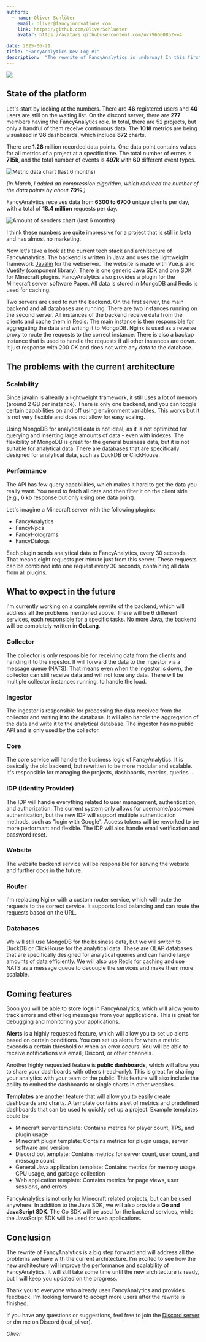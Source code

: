 ```yaml
---
authors:
  - name: Oliver Schlüter
    email: oliver@fancyinnovations.com
    link: https://github.com/OliverSchlueter
    avatar: https://avatars.githubusercontent.com/u/79666085?v=4

date: 2025-06-21
title: "FancyAnalytics Dev Log #1"
description:  "The rewrite of FancyAnalytics is underway! In this first dev log, we will take a look at the current state of the backend."
---
```


![](../static/blogs/fa-dev-log-1/dev-log-1.png)

## State of the platform

Let's start by looking at the numbers. There are **46** registered users and **40** users are still on the waiting list.
On the discord server, there are **277** members having the FancyAnalytics role.
In total, there are 52 projects, but only a handful of them receive continuous data.
The **1018** metrics are being visualized in **98** dashboards, which include **872** charts.

There are **1.28** million recorded data points. One data point contains values for all metrics of a project at a specific time.
The total number of errors is **715k**, and the total number of events is **497k** with **60** different event types.

![Metric data chart (last 6 months)](../static/blogs/fa-dev-log-1/metric-data-chart.png)

*(In March, I added an compression algorithm, which reduced the number of the data points by about **70%**.)*

FancyAnalytics receives data from **6300 to 6700** unique clients per day, with a total of **18.4 million** requests per day.

![Amount of senders chart (last 6 months)](../static/blogs/fa-dev-log-1/amount-senders-chart.png)

I think these numbers are quite impressive for a project that is still in beta and has almost no marketing.

Now let's take a look at the current tech stack and architecture of FancyAnalytics.
The backend is written in Java and uses the lightweight framework [Javalin](https://javalin.io/) for the webserver.
The website is made with Vue.js and [Vuetify](https://vuetifyjs.com/en/) (component library).
There is one generic Java SDK and one SDK for Minecraft plugins. FancyAnalytics also provides a plugin for the Minecraft server software Paper.
All data is stored in MongoDB and Redis is used for caching.

Two servers are used to run the backend. 
On the first server, the main backend and all databases are running.
There are two instances running on the second server.
All instances of the backend receive data from the clients and cache them in Redis.
The main instance is then responsible for aggregating the data and writing it to MongoDB.
Nginx is used as a reverse proxy to route the requests to the correct instance.
There is also a backup instance that is used to handle the requests if all other instances are down.
It just response with 200 OK and does not write any data to the database.

## The problems with the current architecture

### Scalability

Since javalin is already a lightweight framework, it still uses a lot of memory (around 2 GB per instance). 
There is only one backend, and you can toggle certain capabilities on and off using environment variables.
This works but it is not very flexible and does not allow for easy scaling.

Using MongoDB for analytical data is not ideal, as it is not optimized for querying and inserting large amounts of data - even with indexes.
The flexibility of MongoDB is great for the general business data, but it is not suitable for analytical data.
There are databases that are specifically designed for analytical data, such as DuckDB or ClickHouse.

### Performance

The API has few query capabilities, which makes it hard to get the data you really want. 
You need to fetch all data and then filter it on the client side (e.g., 6 kb response but only using one data point).

Let's imagine a Minecraft server with the following plugins:
- FancyAnalytics
- FancyNpcs
- FancyHolograms
- FancyDialogs

Each plugin sends analytical data to FancyAnalytics, every 30 seconds. That means eight requests per minute just from this server.
These requests can be combined into one request every 30 seconds, containing all data from all plugins.

## What to expect in the future

I'm currently working on a complete rewrite of the backend, which will address all the problems mentioned above.
There will be 6 different services, each responsible for a specific tasks.
No more Java, the backend will be completely written in **GoLang**.

### Collector

The collector is only responsible for receiving data from the clients and handing it to the ingestor.
It will forward the data to the ingestor via a message queue (NATS).
That means even when the ingestor is down, the collector can still receive data and will not lose any data.
There will be multiple collector instances running, to handle the load.

### Ingestor

The ingestor is responsible for processing the data received from the collector and writing it to the database.
It will also handle the aggregation of the data and write it to the analytical database.
The ingestor has no public API and is only used by the collector.

### Core

The core service will handle the business logic of FancyAnalytics. It is basically the old backend, but rewritten to be more modular and scalable.
It's responsible for managing the projects, dashboards, metrics, queries ...

### IDP (Identity Provider)

The IDP will handle everything related to user management, authentication, and authorization.
The current system only allows for username/password authentication, but the new IDP will support multiple authentication methods, such as "login with Google".
Access tokens will be reworked to be more performant and flexible.
The IDP will also handle email verification and password reset.

### Website

The website backend service will be responsible for serving the website and further docs in the future.

### Router

I'm replacing Nginx with a custom router service, which will route the requests to the correct service.
It supports load balancing and can route the requests based on the URL.

### Databases

We will still use MongoDB for the business data, but we will switch to DuckDB or ClickHouse for the analytical data.
These are OLAP databases that are specifically designed for analytical queries and can handle large amounts of data efficiently.
We will also use Redis for caching and use NATS as a message queue to decouple the services and make them more scalable.

## Coming features

Soon you will be able to store **logs** in FancyAnalytics, which will allow you to track errors and other log messages from your applications.
This is great for debugging and monitoring your applications.

**Alerts** is a highly requested feature, which will allow you to set up alerts based on certain conditions.
You can set up alerts for when a metric exceeds a certain threshold or when an error occurs.
You will be able to receive notifications via email, Discord, or other channels.

Another highly requested feature is **public dashboards**, which will allow you to share your dashboards with others (read-only).
This is great for sharing your analytics with your team or the public.
This feature will also include the ability to embed the dashboards or single charts in other websites.

**Templates** are another feature that will allow you to easily create dashboards and charts.
A template contains a set of metrics and predefined dashboards that can be used to quickly set up a project.
Example templates could be:
- Minecraft server template: Contains metrics for player count, TPS, and plugin usage
- Minecraft plugin template: Contains metrics for plugin usage, server software and version
- Discord bot template: Contains metrics for server count, user count, and message count
- General Java application template: Contains metrics for memory usage, CPU usage, and garbage collection
- Web application template: Contains metrics for page views, user sessions, and errors

FancyAnalytics is not only for Minecraft related projects, but can be used anywhere.
In addition to the Java SDK, we will also provide a **Go and JavaScript SDK**.
The Go SDK will be used for the backend services, while the JavaScript SDK will be used for web applications.

## Conclusion

The rewrite of FancyAnalytics is a big step forward and will address all the problems we have with the current architecture.
I'm excited to see how the new architecture will improve the performance and scalability of FancyAnalytics.
It will still take some time until the new architecture is ready, but I will keep you updated on the progress.

Thank you to everyone who already uses FancyAnalytics and provides feedback. I'm looking forward to accept more users after the rewrite is finished.

If you have any questions or suggestions, feel free to join the [Discord server](https://discord.gg/ZUgYCEJUEx) or dm me on Discord (real_oliver).

_Oliver_
